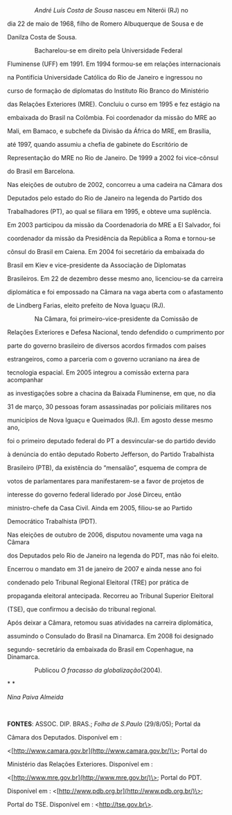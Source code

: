

 



                *André Luís Costa de Sousa* nasceu em Niterói (RJ) no

dia 22 de maio de 1968, filho de Romero Albuquerque de Sousa e de

Danilza Costa de Sousa.



                Bacharelou-se em direito pela Universidade Federal

Fluminense (UFF) em 1991. Em 1994 formou-se em relações internacionais

na Pontifícia Universidade Católica do Rio de Janeiro e ingressou no

curso de formação de diplomatas do Instituto Rio Branco do Ministério

das Relações Exteriores (MRE). Concluiu o curso em 1995 e fez estágio na

embaixada do Brasil na Colômbia. Foi coordenador da missão do MRE ao

Mali, em Bamaco, e subchefe da Divisão da África do MRE, em Brasília,

até 1997, quando assumiu a chefia de gabinete do Escritório de

Representação do MRE no Rio de Janeiro. De 1999 a 2002 foi vice-cônsul

do Brasil em Barcelona.



Nas eleições de outubro de 2002, concorreu a uma cadeira na Câmara dos

Deputados pelo estado do Rio de Janeiro na legenda do Partido dos

Trabalhadores (PT), ao qual se filiara em 1995, e obteve uma suplência.

Em 2003 participou da missão da Coordenadoria do MRE a El Salvador, foi

coordenador da missão da Presidência da República a Roma e tornou-se

cônsul do Brasil em Caiena. Em 2004 foi secretário da embaixada do

Brasil em Kiev e vice-presidente da Associação de Diplomatas

Brasileiros. Em 22 de dezembro desse mesmo ano, licenciou-se da carreira

diplomática e foi empossado na Câmara na vaga aberta com o afastamento

de Lindberg Farias, eleito prefeito de Nova Iguaçu (RJ).



                Na Câmara, foi primeiro-vice-presidente da Comissão de

Relações Exteriores e Defesa Nacional, tendo defendido o cumprimento por

parte do governo brasileiro de diversos acordos firmados com países

estrangeiros, como a parceria com o governo ucraniano na área de

tecnologia espacial. Em 2005 integrou a comissão externa para acompanhar

as investigações sobre a chacina da Baixada Fluminense, em que, no dia

31 de março, 30 pessoas foram assassinadas por policiais militares nos

municípios de Nova Iguaçu e Queimados (RJ). Em agosto desse mesmo ano,

foi o primeiro deputado federal do PT a desvincular-se do partido devido

à denúncia do então deputado Roberto Jefferson, do Partido Trabalhista

Brasileiro (PTB), da existência do “mensalão”, esquema de compra de

votos de parlamentares para manifestarem-se a favor de projetos de

interesse do governo federal liderado por José Dirceu, então

ministro-chefe da Casa Civil. Ainda em 2005, filiou-se ao Partido

Democrático Trabalhista (PDT). 



Nas eleições de outubro de 2006, disputou novamente uma vaga na Câmara

dos Deputados pelo Rio de Janeiro na legenda do PDT, mas não foi eleito.

Encerrou o mandato em 31 de janeiro de 2007 e ainda nesse ano foi

condenado pelo Tribunal Regional Eleitoral (TRE) por prática de

propaganda eleitoral antecipada. Recorreu ao Tribunal Superior Eleitoral

(TSE), que confirmou a decisão do tribunal regional.



Após deixar a Câmara, retomou suas atividades na carreira diplomática,

assumindo o Consulado do Brasil na Dinamarca. Em 2008 foi designado

segundo- secretário da embaixada do Brasil em Copenhague, na Dinamarca.



                Publicou *O fracasso da globalização*(2004).



* *



*Nina Paiva Almeida*



 



**FONTES**: ASSOC. DIP. BRAS.; *Folha de S.Paulo* (29/8/05); Portal da

Câmara dos Deputados. Disponível em :

\<[http://www.camara.gov.br](http://www.camara.gov.br/)\>; Portal do

Ministério das Relações Exteriores. Disponível em :

\<[http://www.mre.gov.br](http://www.mre.gov.br/)\>; Portal do PDT.

Disponível em : \<[http://www.pdb.org.br](http://www.pdb.org.br/)\>;

Portal do TSE. Disponível em : \<http://tse.gov.br\>.

